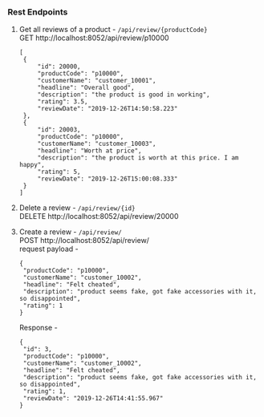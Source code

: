 ### Rest Endpoints
1. Get all reviews of a product - `/api/review/{productCode}` \
   GET http://localhost:8052/api/review/p10000
   ```
   [
    {
        "id": 20000,
        "productCode": "p10000",
        "customerName": "customer_10001",
        "headline": "Overall good",
        "description": "the product is good in working",
        "rating": 3.5,
        "reviewDate": "2019-12-26T14:50:58.223"
    },
    {
        "id": 20003,
        "productCode": "p10000",
        "customerName": "customer_10003",
        "headline": "Worth at price",
        "description": "the product is worth at this price. I am happy",
        "rating": 5,
        "reviewDate": "2019-12-26T15:00:08.333"
    }
   ]
   ```
 
2. Delete a review - `/api/review/{id}` \
   DELETE http://localhost:8052/api/review/20000
   
3. Create a review - `/api/review/` \
   POST http://localhost:8052/api/review/ \
   request payload - 
   ```
   {
    "productCode": "p10000",
    "customerName": "customer_10002",
    "headline": "Felt cheated",
    "description": "product seems fake, got fake accessories with it, so disappointed",
    "rating": 1
   }
   ```
   Response - 
   ```
   {
    "id": 3,
    "productCode": "p10000",
    "customerName": "customer_10002",
    "headline": "Felt cheated",
    "description": "product seems fake, got fake accessories with it, so disappointed",
    "rating": 1,
    "reviewDate": "2019-12-26T14:41:55.967"
   }
   ```
